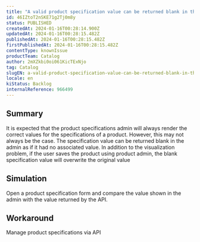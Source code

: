 ```yaml
---
title: "A valid product specification value can be returned blank in the catalog admin"
id: 46IZtoT2nSKE71g2Tj0m8y
status: PUBLISHED
createdAt: 2024-01-16T00:28:14.900Z
updatedAt: 2024-01-16T00:28:15.482Z
publishedAt: 2024-01-16T00:28:15.482Z
firstPublishedAt: 2024-01-16T00:28:15.482Z
contentType: knownIssue
productTeam: Catalog
author: 2mXZkbi0oi061KicTExNjo
tag: Catalog
slugEN: a-valid-product-specification-value-can-be-returned-blank-in-the-catalog-admin
locale: en
kiStatus: Backlog
internalReference: 966499
---
```


## Summary


It is expected that the product specifications admin will always render the correct values for the specifications of a product. However, this may not always be the case.
The specification value can be returned blank in the admin as if it had no associated value.
In addition to the visualization problem, if the user saves the product using product admin, the blank specification value will overwrite the original value


##

## Simulation


Open a product specification form and compare the value shown in the admin with the value returned by the API.



##

## Workaround


Manage product specifications via API





